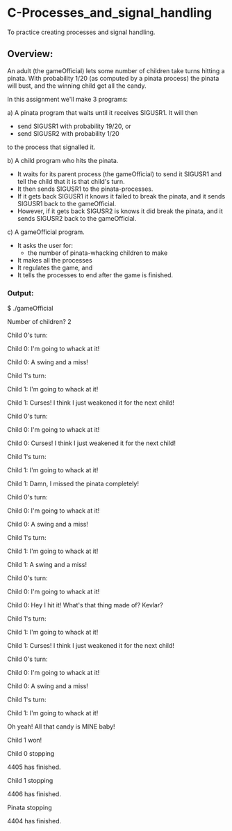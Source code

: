 # C-Processes_and_signal_handling
To practice creating processes and signal handling.

## Overview:

An adult (the gameOfficial) lets some number of children take turns hitting a pinata. With probability 1/20 (as computed by a pinata process) the pinata will bust, and the winning child get all the candy.

In this assignment we'll make 3 programs:

a) A pinata program that waits until it receives SIGUSR1. It will then
  + send SIGUSR1 with probability 19/20, or
  + send SIGUSR2 with probability 1/20


to the process that signalled it.


b) A child program who hits the pinata.
  + It waits for its parent process (the gameOfficial) to send it SIGUSR1 and tell the child that it is that child's turn.
  + It then sends SIGUSR1 to the pinata-processes.
  + If it gets back SIGUSR1 it knows it failed to break the pinata, and it sends SIGUSR1 back to the gameOfficial.
  + However, if it gets back SIGUSR2 is knows it did break the pinata, and it sends SIGUSR2 back to the gameOfficial.
  
  
c) A gameOfficial program.
  + It asks the user for:
    + the number of pinata-whacking children to make
  + It makes all the processes
  + It regulates the game, and
  + It tells the processes to end after the game is finished.

### Output:

$ ./gameOfficial 


Number of children? 2


Child 0's turn:


Child 0: I'm going to whack at it!


Child 0: A swing and a miss!


Child 1's turn:


Child 1: I'm going to whack at it!


Child 1: Curses!  I think I just weakened it for the next child!


Child 0's turn:


Child 0: I'm going to whack at it!


Child 0: Curses!  I think I just weakened it for the next child!


Child 1's turn:


Child 1: I'm going to whack at it!


Child 1: Damn, I missed the pinata completely!


Child 0's turn:


Child 0: I'm going to whack at it!


Child 0: A swing and a miss!


Child 1's turn:


Child 1: I'm going to whack at it!


Child 1: A swing and a miss!


Child 0's turn:


Child 0: I'm going to whack at it!


Child 0: Hey I hit it!  What's that thing made of?  Kevlar?


Child 1's turn:


Child 1: I'm going to whack at it!


Child 1: Curses!  I think I just weakened it for the next child!


Child 0's turn:


Child 0: I'm going to whack at it!


Child 0: A swing and a miss!


Child 1's turn:


Child 1: I'm going to whack at it!


Oh yeah!  All that candy is MINE baby!


Child 1 won!


Child 0 stopping


4405 has finished.


Child 1 stopping


4406 has finished.


Pinata stopping


4404 has finished.
